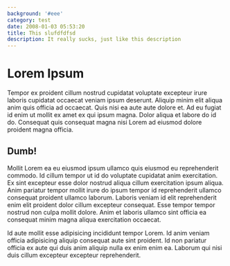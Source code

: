 ```yaml
---
background: '#eee'
category: test
date: 2008-01-03 05:53:20
title: This slufdfdfsd
description: It really sucks, just like this description
---
```


# Lorem Ipsum

Tempor ex proident cillum nostrud cupidatat voluptate excepteur irure laboris cupidatat occaecat veniam ipsum deserunt. Aliquip minim elit aliqua anim quis officia ad occaecat. Quis nisi ea aute aute dolore et. Ad eu fugiat id enim ut mollit ex amet ex qui ipsum magna. Dolor aliqua et labore do id do. Consequat quis consequat magna nisi Lorem ad eiusmod dolore proident magna officia.

## Dumb!

Mollit Lorem ea eu eiusmod ipsum ullamco quis eiusmod eu reprehenderit commodo. Id cillum tempor ut id do voluptate cupidatat anim exercitation. Ex sint excepteur esse dolor nostrud aliqua cillum exercitation ipsum aliqua. Anim pariatur tempor mollit irure do ipsum tempor id reprehenderit ullamco consequat proident ullamco laborum. Laboris veniam id elit reprehenderit enim elit proident dolor cillum excepteur consequat. Esse tempor tempor nostrud non culpa mollit dolore. Anim et laboris ullamco sint officia ea consequat minim magna aliqua exercitation occaecat.

Id aute mollit esse adipisicing incididunt tempor Lorem. Id anim veniam officia adipisicing aliquip consequat aute sint proident. Id non pariatur officia ex aute qui duis anim aliquip nulla ex enim enim ea. Laborum qui nisi duis cillum excepteur excepteur reprehenderit.

